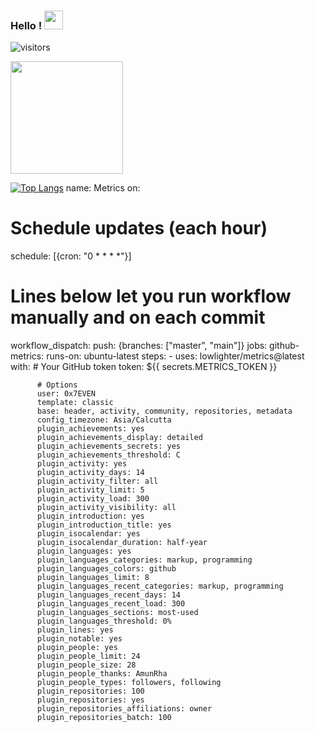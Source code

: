 ### Hello ! <img src="https://raw.githubusercontent.com/MartinHeinz/MartinHeinz/master/wave.gif" width="30px">


![visitors](https://visitor-badge.glitch.me/badge?page_id=0x7EVEN)


<img height="180em" src="https://github-readme-stats.vercel.app/api?username=0x7EVEN&show_icons=true&hide_border=true&&count_private=true&include_all_commits=true" />


[![Top Langs](https://github-readme-stats.vercel.app/api/top-langs/?username=0x7EVEN&langs_count=10)](https://github.com/0x7EVEN/github-readme-stats)
name: Metrics
on:
  # Schedule updates (each hour)
  schedule: [{cron: "0 * * * *"}]
  # Lines below let you run workflow manually and on each commit
  workflow_dispatch:
  push: {branches: ["master", "main"]}
jobs:
  github-metrics:
    runs-on: ubuntu-latest
    steps:
      - uses: lowlighter/metrics@latest
        with:
          # Your GitHub token
          token: ${{ secrets.METRICS_TOKEN }}

          # Options
          user: 0x7EVEN
          template: classic
          base: header, activity, community, repositories, metadata
          config_timezone: Asia/Calcutta
          plugin_achievements: yes
          plugin_achievements_display: detailed
          plugin_achievements_secrets: yes
          plugin_achievements_threshold: C
          plugin_activity: yes
          plugin_activity_days: 14
          plugin_activity_filter: all
          plugin_activity_limit: 5
          plugin_activity_load: 300
          plugin_activity_visibility: all
          plugin_introduction: yes
          plugin_introduction_title: yes
          plugin_isocalendar: yes
          plugin_isocalendar_duration: half-year
          plugin_languages: yes
          plugin_languages_categories: markup, programming
          plugin_languages_colors: github
          plugin_languages_limit: 8
          plugin_languages_recent_categories: markup, programming
          plugin_languages_recent_days: 14
          plugin_languages_recent_load: 300
          plugin_languages_sections: most-used
          plugin_languages_threshold: 0%
          plugin_lines: yes
          plugin_notable: yes
          plugin_people: yes
          plugin_people_limit: 24
          plugin_people_size: 28
          plugin_people_thanks: AmunRha
          plugin_people_types: followers, following
          plugin_repositories: 100
          plugin_repositories: yes
          plugin_repositories_affiliations: owner
          plugin_repositories_batch: 100

<!--
**0x7EVEN/0x7EVEN** is a ✨ _special_ ✨ repository because its `README.md` (this file) appears on your GitHub profile.

Here are some ideas to get you started:

- 🔭 I’m currently working on ...
- 🌱 I’m currently learning ...
- 👯 I’m looking to collaborate on ...
- 🤔 I’m looking for help with ...
- 💬 Ask me about ...
- 📫 How to reach me: ...
- 😄 Pronouns: ...
- ⚡ Fun fact: ...
-->
